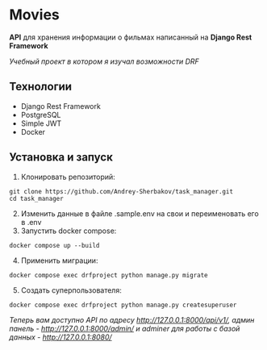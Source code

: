 # Movies

**API** для хранения информации о фильмах написанный на **Django Rest Framework**

_Учебный проект в котором я изучал возможности DRF_

## Технологии

* Django Rest Framework
* PostgreSQL
* Simple JWT
* Docker

## Установка и запуск

1. Клонировать репозиторий:

```shell
git clone https://github.com/Andrey-Sherbakov/task_manager.git
cd task_manager
```

2. Изменить данные в файле .sample.env на свои и переименовать его в .env
3. Запустить docker compose:

```shell
docker compose up --build
```

4. Применить миграции:

```shell
docker compose exec drfproject python manage.py migrate
```

5. Создать суперпользователя:

```shell
docker compose exec drfproject python manage.py createsuperuser
```

_Теперь вам доступно API по адресу http://127.0.0.1:8000/api/v1/, админ
панель - http://127.0.0.1:8000/admin/ и adminer для работы с базой данных - http://127.0.0.1:8080/_

